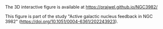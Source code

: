 The 3D interactive figure is available at https://prajwel.github.io/NGC3982/

This figure is part of the study "Active galactic nucleus feedback in NGC 3982" (https://doi.org/10.1051/0004-6361/202243923).
